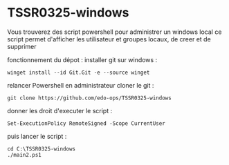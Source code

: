 # TSSR0325-windows

Vous trouverez des script powershell pour administrer un windows local
ce script permet d'afficher les utilisateur et groupes locaux, de creer et de supprimer

fonctionnement du dépot :
installer git sur windows :
```
winget install --id Git.Git -e --source winget
```
relancer Powershell en administrateur 
cloner le git : 
```
git clone https://github.com/edo-ops/TSSR0325-windows
```
donner les droit d'executer le script :
```
Set-ExecutionPolicy RemoteSigned -Scope CurrentUser
```
puis lancer le script :
```
cd C:\TSSR0325-windows
./main2.ps1
```
